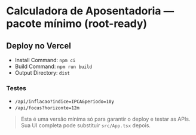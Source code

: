 # Calculadora de Aposentadoria — pacote mínimo (root-ready)

## Deploy no Vercel
- Install Command: `npm ci`
- Build Command: `npm run build`
- Output Directory: `dist`

### Testes
- `/api/inflacao?indice=IPCA&periodo=10y`
- `/api/focus?horizonte=12m`

> Esta é uma versão mínima só para garantir o deploy e testar as APIs. Sua UI completa pode substituir `src/App.tsx` depois.
